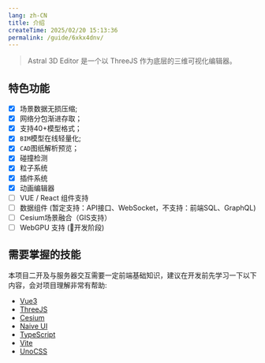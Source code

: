 ```yaml
---
lang: zh-CN
title: 介绍
createTime: 2025/02/20 15:13:36
permalink: /guide/6xkx4dnv/
---
```


> Astral 3D Editor 是一个以 ThreeJS 作为底层的三维可视化编辑器。

## 特色功能
- [x] 场景数据无损压缩;
- [x] 网络分包渐进存取；
- [x] 支持40+模型格式；
- [x] `BIM`模型在线轻量化;
- [x] `CAD`图纸解析预览；
- [x] 碰撞检测
- [x] 粒子系统
- [x] 插件系统
- [x] 动画编辑器
- [ ] VUE / React 组件支持
- [ ] 数据组件 (暂定支持：API接口、WebSocket，不支持：前端SQL、GraphQL)
- [ ] Cesium场景融合（GIS支持）
- [ ] WebGPU 支持 (:tada:开发阶段)

## 需要掌握的技能

本项目二开及与服务器交互需要一定前端基础知识，建议在开发前先学习一下以下内容，会对项目理解非常有帮助:
- [Vue3](https://vuejs.org/)
- [ThreeJS](https://threejs.org/)
- [Cesium](https://www.cesium.com/)
- [Naive UI](https://www.naiveui.com/zh-CN/os-theme)
- [TypeScript](https://www.typescriptlang.org/)
- [Vite](https://vitejs.dev/)
- [UnoCSS](https://uno.antfu.me/)


